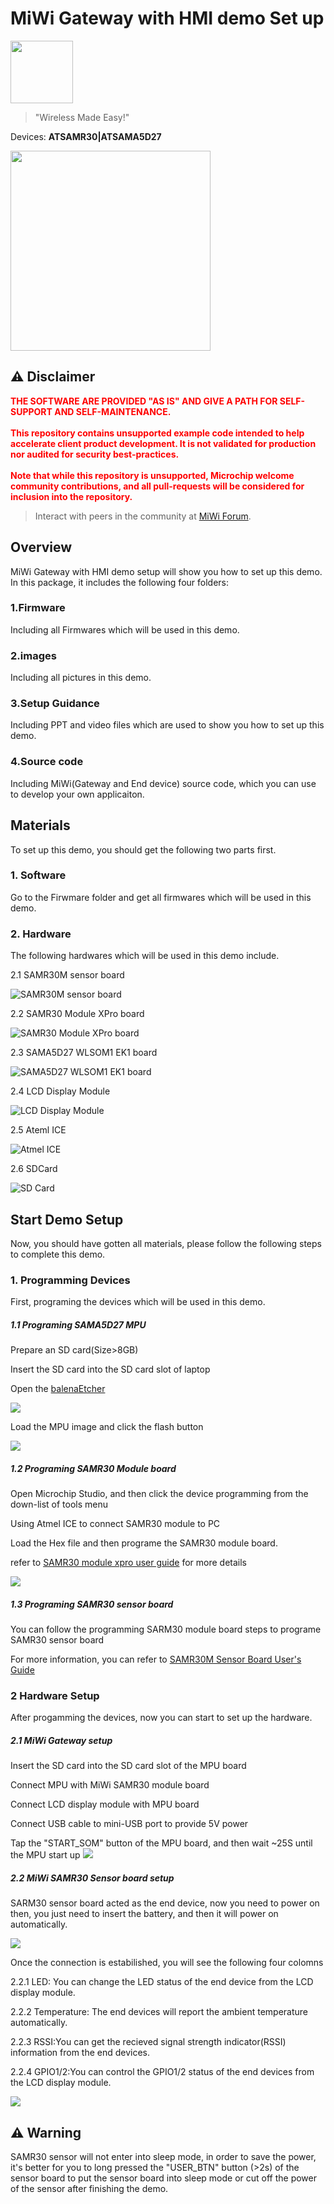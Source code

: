 # MiWi Gateway with HMI demo Set up
<img src="images/IoT-Made-Easy-Logo.png" width=100>

> "Wireless Made Easy!"

Devices:  **ATSAMR30|ATSAMA5D27**

<p align="left">
<a href="https://www.microchip.com" target="_blank">
<img src="images/Microchip_logo.jpg" width=320></a>
</p>

## ⚠ Disclaimer

<p><span style="color:red"><b>
THE SOFTWARE ARE PROVIDED "AS IS" AND GIVE A PATH FOR SELF-SUPPORT AND SELF-MAINTENANCE.</br></br>
This repository contains unsupported example code intended to help accelerate client product development. It is not validated for production nor audited for security best-practices.</br></br>
Note that while this repository is unsupported, Microchip welcome community contributions, and all pull-requests will be considered for inclusion into the repository.
</span></p></b>

> Interact with peers in the community at [MiWi Forum](https://www.microchip.com/forums/f507.aspx).

## Overview
MiWi Gateway with HMI demo setup will show you how to set up this demo. In this package, it includes the following four folders:

### 1.Firmware
Including all Firmwares which will be used in this demo.

### 2.images
Including all pictures in this demo.

### 3.Setup Guidance
Including PPT and video files which are used to show you how to set up this demo.

### 4.Source code
Including MiWi(Gateway and End device) source code, which you can use to develop your own applicaiton.




## Materials
To set up this demo, you should get the following two parts first.


### 1. Software
Go to the Firwmare folder and get all firmwares which will be used in this demo.


### 2. Hardware
The following hardwares which will be used in this demo include.

2.1 SAMR30M sensor board

![SAMR30M sensor board](images/SAMR30M-sensor-board.jpg)



2.2 SAMR30 Module XPro board

![SAMR30 Module XPro board](images/samr30m-xpro.jpg)


2.3 SAMA5D27 WLSOM1 EK1 board

![SAMA5D27 WLSOM1 EK1 board](images/ATSAMA5D27-WLSOM1-EK1-Board.jpg)



2.4 LCD Display Module

![LCD Display Module](images/Display.jpg)



2.5 Ateml ICE

![Atmel ICE](images/Atmel-ICE.jpg)



2.6 SDCard 

![SD Card](images/SDCard.jpg)





## Start Demo Setup
Now, you should have gotten all materials,  please follow the following steps to complete this demo.

### 1. Programming Devices 
First, programing the devices which will be used in this demo.

##### 1.1 Programing SAMA5D27 MPU
Prepare an SD card(Size>8GB)

Insert the SD card into the SD card slot of laptop

Open the [balenaEtcher](https://www.balena.io/etcher/)

![](images/balenaEtcher.jpg)

Load the MPU image and click the flash button

![](images/Programming-MPU.jpg)


##### 1.2 Programing SAMR30 Module board
Open Microchip Studio, and then click the device programming from the down-list of tools menu


Using Atmel ICE to connect SAMR30 module to PC

Load the Hex file and then programe the SAMR30 module board.

refer to [SAMR30 module xpro user guide](https://ww1.microchip.com/downloads/en/DeviceDoc/SAM-R30-Module-Xplained-Pro-User-Guide-DS50002827A.pdf) for more details

![](images/device-programming.jpg)


##### 1.3 Programing SAMR30 sensor board
You can follow the programming SARM30 module board steps to programe SAMR30 sensor board

For more information, you can refer to [SAMR30M Sensor Board User's Guide](https://ww1.microchip.com/downloads/en/DeviceDoc/ATSAMR30M-Sensor-Board-User's-Guide-DS50003015A.pdf)




### 2 Hardware Setup
After progamming the devices, now you can start to set up the hardware.
##### 2.1 MiWi Gateway setup
Insert the SD card into the SD card slot of the MPU board

Connect MPU with MiWi SAMR30 module board

Connect LCD display module with MPU board

Connect USB cable to mini-USB port to provide 5V power

Tap the "START_SOM" button of the MPU board, and then wait ~25S until the MPU start up
![](images/MPU-SAMR30-Module-board.jpg)


##### 2.2 MiWi SAMR30 Sensor board setup
SARM30 sensor board acted as the end device, now you need to power on then, you just need to insert the battery, and then it will power on automatically.

![](images/SAMR30M-sensor-board-poweron.jpg)


Once the connection is estabilished, you will see the following four colomns

2.2.1 LED: You can change the LED status of the end device from the LCD display module.

2.2.2 Temperature: The end devices will report the ambient temperature automatically.

2.2.3 RSSI:You can get the recieved signal strength indicator(RSSI) information from the end devices.

2.2.4 GPIO1/2:You can control the GPIO1/2 status of the end devices from the LCD display module.

![](images/Display.jpg)

## ⚠ Warning
SAMR30 sensor will not enter into sleep mode, in order to save the power, it's better for you to long pressed the "USER_BTN" button (>2s) of the sensor board to put the sensor board into sleep mode or cut off the power of the sensor after finishing the demo.
